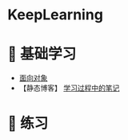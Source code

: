 # KeepLearning
# :watermelon: 基础学习
- [面向对象](https://github.com/Vinci-Ma/KeepLearing/blob/master/Note/%E9%9D%A2%E5%90%91%E5%AF%B9%E8%B1%A1.md)
- 【静态博客】
[学习过程中的笔记](https://vinci-ma.github.io/)
# :watermelon: 练习
